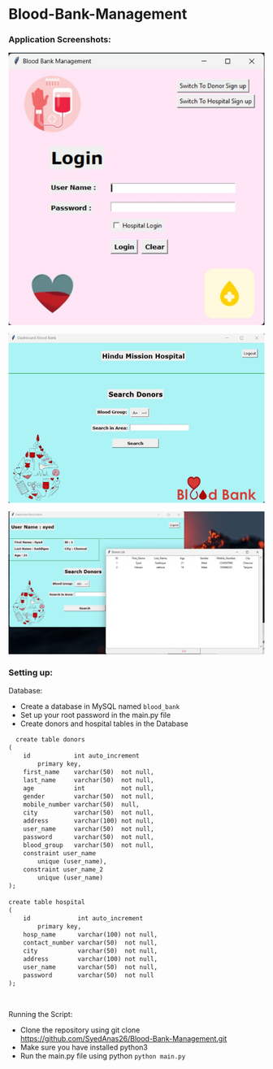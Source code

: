 # Blood-Bank-Management

### Application Screenshots:

![Login Page](/output-screenshots/login.jpg?raw=true "Login Page")

![Hospital Dashboard](/output-screenshots/hosp_dash.jpg?raw=true "Hospital Dashboard")

![Querying Donors](/output-screenshots/query.jpg?raw=true "Querying Donors")

### Setting up:

Database:
  * Create a database in MySQL named ``` blood_bank ``` 
  * Set up your root password in the main.py file
  * Create donors and hospital tables in the Database
  ```
    create table donors
  (
      id            int auto_increment
          primary key,
      first_name    varchar(50)  not null,
      last_name     varchar(50)  not null,
      age           int          not null,
      gender        varchar(50)  not null,
      mobile_number varchar(50)  null,
      city          varchar(50)  not null,
      address       varchar(100) not null,
      user_name     varchar(50)  not null,
      password      varchar(50)  not null,
      blood_group   varchar(50)  not null,
      constraint user_name
          unique (user_name),
      constraint user_name_2
          unique (user_name)
  );
  
  create table hospital
  (
      id             int auto_increment
          primary key,
      hosp_name      varchar(100) not null,
      contact_number varchar(50)  not null,
      city           varchar(50)  not null,
      address        varchar(100) not null,
      user_name      varchar(50)  not null,
      password       varchar(50)  not null
  );
  
  ```

<br/>
  
  
Running the Script:   

* Clone the repository using git clone https://github.com/SyedAnas26/Blood-Bank-Management.git
* Make sure you have installed python3
* Run the main.py file using python ``` python main.py ```


